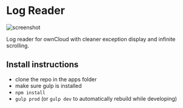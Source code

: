 # Log Reader

![screenshot](https://i.imgur.com/62vYKxg.png)

Log reader for ownCloud with cleaner exception display and infinite scrolling.

## Install instructions

 - clone the repo in the apps folder
 - make sure gulp is installed
 - `npm install`
 - `gulp prod` (or `gulp dev` to automatically rebuild while developing)
